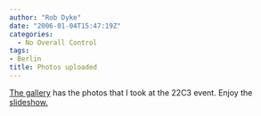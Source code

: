 ```yaml
---
author: "Rob Dyke"
date: "2006-01-04T15:47:19Z"
categories:
  - No Overall Control
tags:
- Berlin
title: Photos uploaded
---
```

[The gallery](http://www.robdyke.com/gallery2/main.php?g2_view=core.ShowItem&#38;g2_navId=x84f9118c) has the photos that I took at the 22C3 event. Enjoy the [slideshow.](http://www.robdyke.com/gallery2/main.php?g2_view=slideshow.Slideshow&#38;g2_itemId=10)
